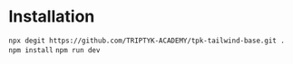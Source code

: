 # Installation

```npx degit https://github.com/TRIPTYK-ACADEMY/tpk-tailwind-base.git .```
```npm install```
```npm run dev```